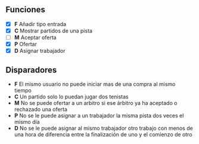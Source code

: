 ## Funciones

* [x] **F** Añadir tipo entrada
* [x] **C** Mostrar partidos de una pista
* [ ] **M** Aceptar oferta
* [x] **P** Ofertar
* [x] **D** Asignar trabajador

## Disparadores

* **F** El mismo usuario no puede iniciar mas de una compra al mismo tiempo
* **C** Un partido solo lo puedan jugar dos tenistas
* **M** No se puede ofertar a un arbitro si ese árbitro ya ha aceptado o rechazado una oferta
* **P** No se le puede asignar a un trabajador la misma pista dos veces el mismo día
* **D** No se le puede asignar al mismo trabajador otro trabajo con menos de una hora de diferencia entre la finalización de uno y el comienzo de otro 
